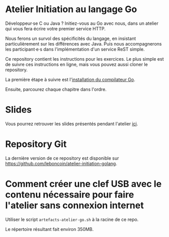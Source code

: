 # Atelier Initiation au langage Go

Développeur·se C ou Java ? Initiez-vous au Go avec nous, dans un atelier qui vous fera écrire votre premier service HTTP.

Nous ferons un survol des spécificités du langage, en insistant particulièrement sur les différences avec Java. Puis nous accompagnerons les participant·e·s dans l'implémentation d'un service ReST simple.

Ce repository contient les instructions pour les exercices. Le plus simple est de suivre ces instructions en ligne, mais vous pouvez aussi cloner le repository.

La première étape à suivre est l'[installation du compilateur Go](0_installation).

Ensuite, parcourez chaque chapitre dans l'ordre.

# Slides

Vous pourrez retrouver les slides présentés pendant l'atelier [ici](https://docs.google.com/presentation/d/1stST9AzzvQzZF2F2xrDz-GEIEEwWlqSrgBBLCvLOgks/edit?usp=sharing).

# Repository Git

La dernière version de ce repository est disponible sur https://github.com/leboncoin/atelier-initiation-golang.

# Comment créer une clef USB avec le contenu nécessaire pour faire l'atelier sans connexion internet

Utiliser le script `artefacts-atelier-go.sh` à la racine de ce repo.

Le répertoire résultant fait environ 350MB.
